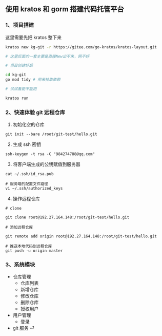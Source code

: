 ## 使用 kratos 和 gorm 搭建代码托管平台

### 1、项目搭建

这里需要先把 kratos 整下来

```bash
kratos new kg-git -r https://gitee.com/go-kratos/kratos-layout.git

# 这里后面的一套主要是直接New出不来，网不好

# 项目创建好后

cd kg-git
go mod tidy # 用来拉取依赖

# 试试看能不能跑

kratos run
```

### 2、快速体验 git 远程仓库

1. 初始化空的仓库

```shell
git init --bare /root/git-test/hello.git
```

2. 生成 ssh 密钥

```shell
ssh-keygen -t rsa -C "984274788@qq.com"
```

3. 将客户端生成的公钥赋值到服务器

```shell
cat ~/.ssh/id_rsa.pub

# 服务端的配置文件路径
vi ~/.ssh/authorized_keys
```

4. 操作远程仓库

```shell
# clone

git clone root@192.27.164.148:/root/git-test/hello.git

# 添加远程仓库

git remote add origin root@192.27.164.148:/root/git-test/hello.git

# 推送本地代码到远程仓库
git push -u origin master
```

### 3、系统模块

- 仓库管理
  - 仓库列表
  - 新增仓库
  - 修改仓库
  - 删除仓库
  - 授权用户
- 用户管理
  - 登录
- git 服务 ⏎
